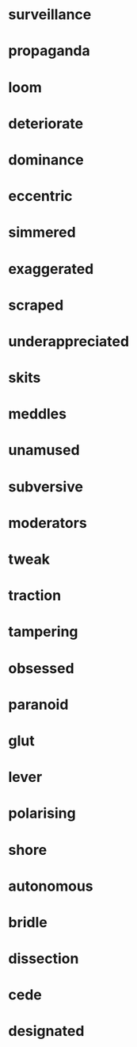 # surveillance 
# propaganda
# loom
# deteriorate
# dominance
# eccentric
# simmered
# exaggerated
# scraped
# underappreciated
# skits
# meddles
# unamused
# subversive
# moderators
# tweak
# traction
# tampering
# obsessed
# paranoid
# glut
# lever
# polarising
# shore
# autonomous
# bridle
# dissection
# cede
# designated
# 
# 
# 
# 
# 
# 
# 
# 
# 
# 
# 
# 
# 
# 
# 
# 
# 
# 
# 
# 
# 
# 
# 
# 
# 
# 
# 
# 
# 
# 
# 
# 
# 
# 
# 
# 
# 
# 
# 
# 
# 
# 
# 
# 
# 
# 
# 
# 
# 
# 
# 
# 
# 
# 
# 
# 
# 
# 
# 
# 
# 
# 
# 
# 
# 
# 
# 
# 
# 
# 
# 
# 
# 
# 
# 
# 
# 
# 
# 
# 
